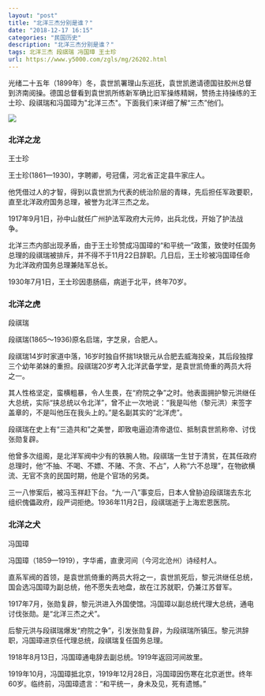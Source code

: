```yaml
---
layout: "post"
title: "北洋三杰分别是谁？"
date: "2018-12-17 16:15"
categories: "民国历史"
description: "北洋三杰分别是谁？"
tags: 北洋三杰 段祺瑞 冯国璋 王士珍
url: https://www.y5000.com/zgls/mg/26202.html
---
```






光绪二十五年（1899年）冬，袁世凯署理山东巡抚，袁世凯邀请德国驻胶州总督到济南阅操。德国总督看到袁世凯所练新军确比旧军操练精娴，赞扬主持操练的王士珍、段祺瑞和冯国璋为"北洋三杰"。下面我们来详细了解“三杰”他们。

![](https://img.y5000.com/uploads/allimg/171103/13-1G103135J1W8.jpg)

###  **北洋之龙**

王士珍

王士珍(1861—1930)，字聘卿，号冠儒，河北省正定县牛家庄人。

他凭借过人的才智，得到以袁世凯为代表的统治阶层的青睐，先后担任军政要职，直至北洋政府国务总理，被誉为北洋三杰之龙。

1917年9月1日，孙中山就任广州护法军政府大元帅，出兵北伐，开始了护法战争。

北洋三杰内部出现矛盾，由于王士珍赞成冯国璋的“和平统一”政策，致使时任国务总理的段祺瑞被排斥，并不得不于11月22日辞职。几日后，王士珍被冯国璋任命为北洋政府国务总理兼陆军总长。

1930年7月1日，王士珍因患肠癌，病逝于北平，终年70岁。

###  **北洋之虎**

段祺瑞

段祺瑞(1865～1936)原名启瑞，字芝泉，合肥人。

段祺瑞14岁时家道中落，16岁时独自怀揣1块银元从合肥去威海投亲，其后段独撑三个幼年弟妹的重担。段祺瑞20岁考入北洋武备学堂，是袁世凯倚重的两员大将之一。

其人性格坚定，蛮横粗暴，令人生畏，在“府院之争”之时。他表面拥护黎元洪继任大总统，实际“挟总统以令北洋”，曾不止一次地说：“我是叫他（黎元洪）来签字盖章的，不是叫他压在我头上的。”是名副其实的“北洋虎”。

段祺瑞在史上有“三造共和”之美誉，即致电逼迫清帝退位、抵制袁世凯称帝、讨伐张勋复辟。

他曾多次组阁，是北洋军阀中少有的铁腕人物。段祺瑞一生甘于清贫，在其任政府总理时，他“不抽、不喝、不嫖、不赌、不贪、不占”，人称“六不总理”，在物欲横流、无官不贪的民国时期，他是个官场的另类。

三一八惨案后，被冯玉祥赶下台。“九·一八”事变后，日本人曾胁迫段祺瑞去东北组织傀儡政府，段严词拒绝。1936年11月2日，段祺瑞逝于上海宏恩医院。

###  **北洋之犬**

冯国璋

冯国璋（1859—1919），字华甫，直隶河间（今河北沧州）诗经村人。

直系军阀的首领，是袁世凯倚重的两员大将之一，袁世凯死后，黎元洪继任总统，国会选冯国璋为副总统，他不愿失去地盘，故在江苏就职，仍兼江苏督军。

1917年7月，张勋复辟，黎元洪进入外国使馆。冯国璋以副总统代理大总统，通电讨伐张勋。是“北洋三杰之犬”。

后黎元洪与段祺瑞爆发“府院之争”，引发张勋复辟，为段祺瑞所镇压。黎元洪辞职，冯国璋进京任代理总统，段祺瑞复任国务总理。

1918年8月13日，冯国璋通电辞去副总统。1919年返回河间故里。

1919年10月，冯国璋抵北京，1919年12月28日，冯国璋因伤寒在北京逝世。终年60岁。临终前，冯国璋遗言：“和平统一，身未及见，死有遗憾。”

